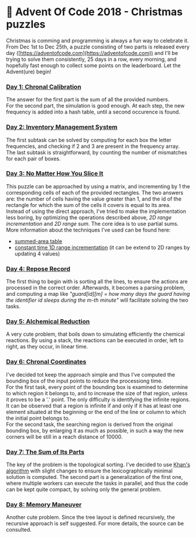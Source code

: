 # :christmas_tree: Advent Of Code 2018 - Christmas puzzles

Christmas is comming and programming is always a fun way to celebrate it. From Dec 1st to Dec 25th, a puzzle consisting of two parts is released every day ([https://adventofcode.com](https://adventofcode.com)) and I'll be trying to solve them consistently, 25 days in a row, every morning, and hopefully fast enough to collect some points on the leaderboard. Let the Advent(ure) begin!

### [Day 1: Chronal Calibration](https://adventofcode.com/2018/day/1)
The answer for the first part is the sum of all the provided numbers. <br/>
For the second part, the simulation is good enough. At each step, the new frequency is added into a hash table, until a second occurence is found.

### [Day 2: Inventory Management System](https://adventofcode.com/2018/day/2)
The first subtask can be solved by computing for each box the letter frequencies, and checking if 2 and 3 are present in the frequency array. <br/>
The last subtask is straightforward, by counting the number of mismatches for each pair of boxes.

### [Day 3: No Matter How You Slice It](https://adventofcode.com/2018/day/3)
This puzzle can be approached by using a matrix, and incrementing by 1 the corresponding cells of each of the provided rectangles. The two answers are: the number of cells having the value greater than 1, and the id of the rectangle for which the sum of the cells it covers is equal to its area. <br/>
Instead of using the direct approach, I've tried to make the implementation less boring, by optimizing the operations described above, *2D range incrementation* and *2D range sum*. The core idea is to use partial sums. More information about the techniques I've used can be found here:
* [summed-area table](https://en.wikipedia.org/wiki/Summed-area_table)
* [constant time 1D range incrementation](https://www.geeksforgeeks.org/constant-time-range-add-operation-array/) (it can be extend to 2D ranges by updating 4 values)

### [Day 4: Repose Record](https://adventofcode.com/2018/day/4)
The first thing to begin with is sorting all the lines, to ensure the actions are processed in the correct order. Afterwards, it becomes a parsing problem, and computing a map like *"guard[id][m] = how many days the guard having the identifier id sleeps during the m-th minute"* will facilitate solving the two tasks.

### [Day 5: Alchemical Reduction](https://adventofcode.com/2018/day/5)
A very cute problem, that boils down to simulating efficiently the chemical reactions. By using a stack, the reactions can be executed in order, left to right, as they occur, in linear time. 

### [Day 6: Chronal Coordinates](https://adventofcode.com/2018/day/6)
I've decided tot keep the approach simple and thus I've computed the bounding box of the input points to reduce the processiong time. <br/>
For the first task, every point of the bounding box is examined to determine to which region it belongs to, and to increase the size of that region, unless  it proves to be a '.' point. The only difficulty is identifying the infinite regions. It can be observed that a region is infinite if and only if it has at least one element situated at the beginning or the end of the line or column to which the initial point belongs to. <br/>
For the second task, the searching region is derived from the original bounding box, by enlarging it as much as possible, in such a way the new corners will be still in a reach distance of 10000.

### [Day 7: The Sum of Its Parts](https://adventofcode.com/2018/day/7)
The key of the problem is the topological sorting. I've decided to use [Khan's algorithm](https://en.wikipedia.org/wiki/Topological_sorting) with slight changes to ensure the lexicographically minimal solution is computed. The second part is a generalization of the first one, where multiple workers can execute the tasks in parallel, and thus the code can be kept quite compact, by solving only the general problem.

### [Day 8: Memory Maneuver](https://adventofcode.com/2018/day/8)
Another cute problem. Since the tree layout is defined recursively, the recursive approach is self suggested. For more details, the source can be consulted.
